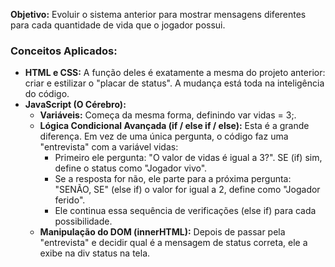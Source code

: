**Objetivo:** Evoluir o sistema anterior para mostrar mensagens diferentes para cada quantidade de vida que o jogador possui.

### **Conceitos Aplicados:**

* **HTML e CSS:** A função deles é exatamente a mesma do projeto anterior: criar e estilizar o "placar de status". A mudança está toda na inteligência do código.
* **JavaScript (O Cérebro):**
  * **Variáveis:** Começa da mesma forma, definindo var vidas = 3;.
  * **Lógica Condicional Avançada (if / else if / else):** Esta é a grande diferença. Em vez de uma única pergunta, o código faz uma "entrevista" com a variável vidas:
    * Primeiro ele pergunta: "O valor de vidas é igual a 3?". SE (if) sim, define o status como "Jogador vivo".
    * Se a resposta for não, ele parte para a próxima pergunta: "SENÃO, SE" (else if) o valor for igual a 2, define como "Jogador ferido".
    * Ele continua essa sequência de verificações (else if) para cada possibilidade.
  * **Manipulação do DOM (innerHTML):** Depois de passar pela "entrevista" e decidir qual é a mensagem de status correta, ele a exibe na div status na tela.
